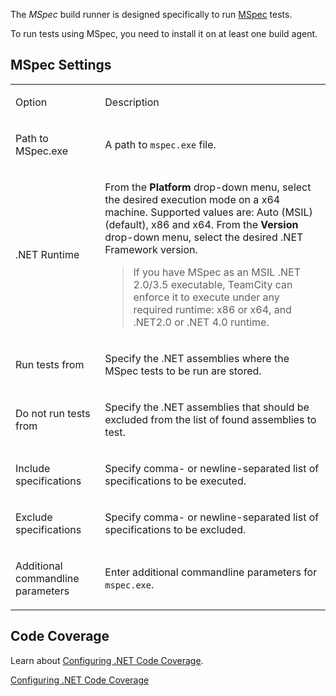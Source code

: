[//]: # (title: MSpec)
[//]: # (auxiliary-id: MSpec)

The _MSpec_ build runner is designed specifically to run [MSpec](https://github.com/machine/machine.specifications) tests. 

<note>

To run tests using MSpec, you need to install it on at least one build agent.
</note>

## MSpec Settings

<table>
<tr>

<td>

Option

</td>

<td>

Description 

</td>
</tr>
<tr>

<td>

Path to MSpec.exe

</td>

<td>

A path to `mspec.exe` file.

</td>
</tr>
<tr>

<td>

.NET Runtime

</td>

<td>

From the __Platform__ drop-down menu, select the desired execution mode on a x64 machine. Supported values are: Auto (MSIL) (default), x86 and x64. From the __Version__ drop-down menu, select the desired .NET Framework version.

>If you have MSpec as an MSIL .NET 2.0/3.5 executable, TeamCity can enforce it to execute under any required runtime: x86 or x64, and .NET2.0 or .NET 4.0 runtime.

</td>
</tr>
<tr>

<td>

Run tests from 

</td>

<td>

Specify the .NET assemblies where the MSpec tests to be run are stored.

</td>
</tr>
<tr>


<td>

Do not run tests from

</td>


<td>

Specify the .NET assemblies that should be excluded from the list of found assemblies to test.

</td>
</tr>
<tr>

<td>

Include specifications

</td>

<td>

Specify comma- or newline-separated list of specifications to be executed. 

</td>
</tr>
<tr>

<td>

Exclude specifications 

</td>

<td>

Specify comma- or newline-separated list of specifications to be excluded.

</td>
</tr>
<tr>

<td>

Additional commandline parameters

</td>

<td>

Enter additional commandline parameters for `mspec.exe`.

</td>
</tr>
</table>


## Code Coverage

Learn about [Configuring .NET Code Coverage](configuring-.net-code-coverage.md).

<seealso>
        <category ref="admin-guide">
            <a href="configuring-.net-code-coverage.md">Configuring .NET Code Coverage</a>
        </category>
</seealso>